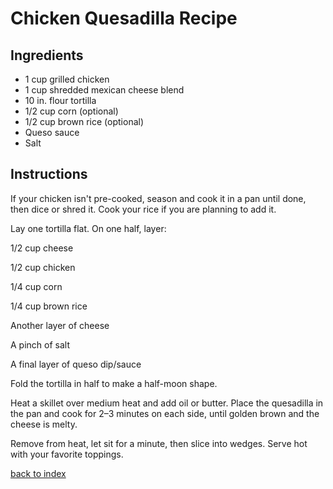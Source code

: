 #  Chicken Quesadilla Recipe

## Ingredients

- 1 cup grilled chicken
- 1 cup shredded mexican cheese blend
- 10 in. flour tortilla
- 1/2 cup corn (optional)
- 1/2 cup brown rice (optional)
- Queso sauce
- Salt

## Instructions

If your chicken isn't pre-cooked, season and cook it in a pan until done, then dice or shred it. Cook your rice if you are planning to add it.

Lay one tortilla flat. On one half, layer:

1/2 cup cheese

1/2 cup chicken

1/4 cup corn

1/4 cup brown rice

Another layer of cheese 

A pinch of salt

A final layer of queso dip/sauce

Fold the tortilla in half to make a half-moon shape.

Heat a skillet over medium heat and add oil or butter. Place the quesadilla in the pan and cook for 2–3 minutes on each side, until golden brown and the cheese is melty.

Remove from heat, let sit for a minute, then slice into wedges. Serve hot with your favorite toppings.


[back to index](../)